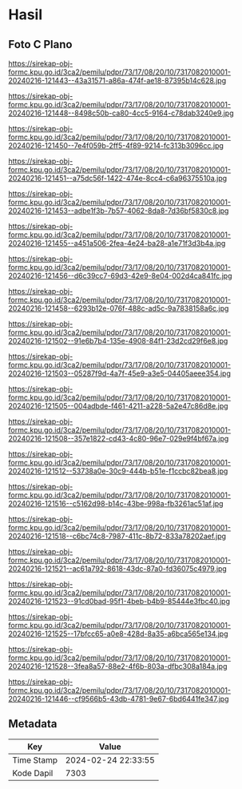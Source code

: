 # Hasil

## Foto C Plano

https://sirekap-obj-formc.kpu.go.id/3ca2/pemilu/pdpr/73/17/08/20/10/7317082010001-20240216-121443--43a31571-a86a-474f-ae18-87395b14c628.jpg

https://sirekap-obj-formc.kpu.go.id/3ca2/pemilu/pdpr/73/17/08/20/10/7317082010001-20240216-121448--8498c50b-ca80-4cc5-9164-c78dab3240e9.jpg

https://sirekap-obj-formc.kpu.go.id/3ca2/pemilu/pdpr/73/17/08/20/10/7317082010001-20240216-121450--7e4f059b-2ff5-4f89-9214-fc313b3096cc.jpg

https://sirekap-obj-formc.kpu.go.id/3ca2/pemilu/pdpr/73/17/08/20/10/7317082010001-20240216-121451--a75dc56f-1422-474e-8cc4-c6a96375510a.jpg

https://sirekap-obj-formc.kpu.go.id/3ca2/pemilu/pdpr/73/17/08/20/10/7317082010001-20240216-121453--adbe1f3b-7b57-4062-8da8-7d36bf5830c8.jpg

https://sirekap-obj-formc.kpu.go.id/3ca2/pemilu/pdpr/73/17/08/20/10/7317082010001-20240216-121455--a451a506-2fea-4e24-ba28-a1e71f3d3b4a.jpg

https://sirekap-obj-formc.kpu.go.id/3ca2/pemilu/pdpr/73/17/08/20/10/7317082010001-20240216-121456--d6c39cc7-69d3-42e9-8e04-002d4ca841fc.jpg

https://sirekap-obj-formc.kpu.go.id/3ca2/pemilu/pdpr/73/17/08/20/10/7317082010001-20240216-121458--6293b12e-076f-488c-ad5c-9a7838158a6c.jpg

https://sirekap-obj-formc.kpu.go.id/3ca2/pemilu/pdpr/73/17/08/20/10/7317082010001-20240216-121502--91e6b7b4-135e-4908-84f1-23d2cd29f6e8.jpg

https://sirekap-obj-formc.kpu.go.id/3ca2/pemilu/pdpr/73/17/08/20/10/7317082010001-20240216-121503--05287f9d-4a7f-45e9-a3e5-04405aeee354.jpg

https://sirekap-obj-formc.kpu.go.id/3ca2/pemilu/pdpr/73/17/08/20/10/7317082010001-20240216-121505--004adbde-f461-4211-a228-5a2e47c86d8e.jpg

https://sirekap-obj-formc.kpu.go.id/3ca2/pemilu/pdpr/73/17/08/20/10/7317082010001-20240216-121508--357e1822-cd43-4c80-96e7-029e9f4bf67a.jpg

https://sirekap-obj-formc.kpu.go.id/3ca2/pemilu/pdpr/73/17/08/20/10/7317082010001-20240216-121512--53738a0e-30c9-444b-b51e-f1ccbc82bea8.jpg

https://sirekap-obj-formc.kpu.go.id/3ca2/pemilu/pdpr/73/17/08/20/10/7317082010001-20240216-121516--c5162d98-b14c-43be-998a-fb3261ac51af.jpg

https://sirekap-obj-formc.kpu.go.id/3ca2/pemilu/pdpr/73/17/08/20/10/7317082010001-20240216-121518--c6bc74c8-7987-411c-8b72-833a78202aef.jpg

https://sirekap-obj-formc.kpu.go.id/3ca2/pemilu/pdpr/73/17/08/20/10/7317082010001-20240216-121521--ac61a792-8618-43dc-87a0-fd36075c4979.jpg

https://sirekap-obj-formc.kpu.go.id/3ca2/pemilu/pdpr/73/17/08/20/10/7317082010001-20240216-121523--91cd0bad-95f1-4beb-b4b9-85444e3fbc40.jpg

https://sirekap-obj-formc.kpu.go.id/3ca2/pemilu/pdpr/73/17/08/20/10/7317082010001-20240216-121525--17bfcc65-a0e8-428d-8a35-a6bca565e134.jpg

https://sirekap-obj-formc.kpu.go.id/3ca2/pemilu/pdpr/73/17/08/20/10/7317082010001-20240216-121528--3fea8a57-88e2-4f6b-803a-dfbc308a184a.jpg

https://sirekap-obj-formc.kpu.go.id/3ca2/pemilu/pdpr/73/17/08/20/10/7317082010001-20240216-121446--cf9566b5-43db-4781-9e67-6bd6441fe347.jpg


## Metadata

| Key        | Value               |
| ---------- | ------------------- |
| Time Stamp | 2024-02-24 22:33:55 |
| Kode Dapil | 7303                |



